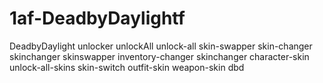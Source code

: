 # 1af-DeadbyDaylightf
DeadbyDaylight unlocker unlockAll unlock-all skin-swapper skin-changer skinchanger skinswapper inventory-changer skinchanger character-skin unlock-all-skins skin-switch outfit-skin weapon-skin dbd
